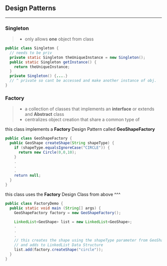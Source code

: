 ## Design Patterns
---
 ### Singleton
 > - only allows **one** object from class

```java
public class Singleton {
  // needs to be priv
  private static Singleton theUniqueInstance = new Singleton();
  public static Singleton getInstance() {
    return theUniqueInstance;
  }
  private Singleton() {....}
  // ^ private so cant be accessed and make another instance of obj.
}
```

### Factory
>- a collection of classes that implements an **interface** or extends and **Abstract** class
>- centralizes object creation that share a common type of

this class implements a **Factory** Design Pattern called **GeoShapeFactory**
```java
public class GeoShapeFactory {
  public GeoShape createShape(String shapeType) {
    if (shapeType.equalsIgnoreCase("CIRCLE")) {
      return new Circle(0,0,10);
    }
    .
    .
    .
    return null;
  }
}
```
this class uses the **Factory** Design Class from above ^^^

``` java
public class FactoryDemo {
  public static void main (String[] args) {
    GeoShapeFactory factory = new GeoShapeFactory();

    LinkedList<GeoShape> list = new LinkedList<GeoShape>;
    .
    .
    .
    // this creates the shape using the shapeType parameter from GeoShapeFactory Factory class
    // and adds to LinkedList Data Structure
    list.add(factory.createShape("circle"));
  }
}
```
